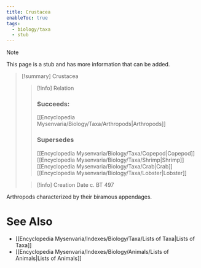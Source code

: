 ```yaml
---
title: Crustacea
enableToc: true
tags:
  - biology/taxa
  - stub
---
```


> [!note]
> This page is a stub and has more information that can be added.

> [!summary] Crustacea
> > [!info] Relation
> > ### Succeeds:
> > [[Encyclopedia Mysenvaria/Biology/Taxa/Arthropods|Arthropods]]
> > ### Supersedes 
> > [[Encyclopedia Mysenvaria/Biology/Taxa/Copepod|Copepod]]
> > [[Encyclopedia Mysenvaria/Biology/Taxa/Shrimp|Shrimp]]
> > [[Encyclopedia Mysenvaria/Biology/Taxa/Crab|Crab]]
> > [[Encyclopedia Mysenvaria/Biology/Taxa/Lobster|Lobster]]
>
> > [!info] Creation Date
> > c. BT 497

Arthropods characterized by their biramous appendages.

# See Also
- [[Encyclopedia Mysenvaria/Indexes/Biology/Taxa/Lists of Taxa|Lists of Taxa]]
- [[Encyclopedia Mysenvaria/Indexes/Biology/Animals/Lists of Animals|Lists of Animals]]
